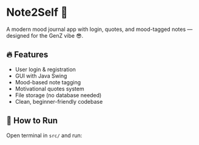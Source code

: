 # Note2Self 🧠

A modern mood journal app with login, quotes, and mood-tagged notes — designed for the GenZ vibe 😎.

## 🔥 Features
- User login & registration
- GUI with Java Swing
- Mood-based note tagging
- Motivational quotes system
- File storage (no database needed)
- Clean, beginner-friendly codebase

## 🚀 How to Run
Open terminal in `src/` and run:
